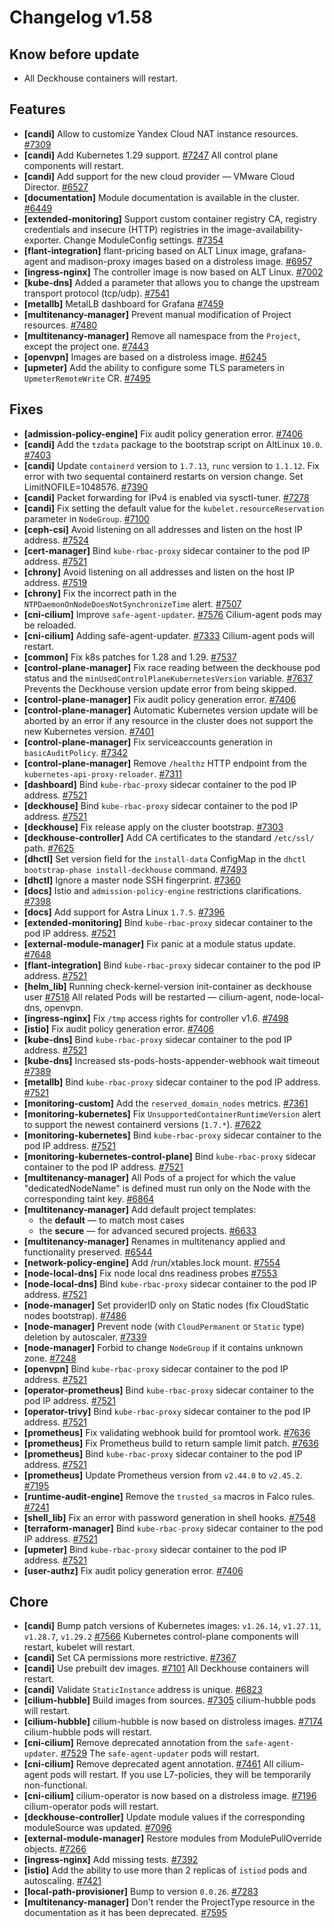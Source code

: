 # Changelog v1.58

## Know before update


 - All Deckhouse containers will restart.

## Features


 - **[candi]** Allow to customize Yandex Cloud NAT instance resources. [#7309](https://github.com/deckhouse/deckhouse/pull/7309)
 - **[candi]** Add Kubernetes 1.29 support. [#7247](https://github.com/deckhouse/deckhouse/pull/7247)
    All control plane components will restart.
 - **[candi]** Add support for the new cloud provider — VMware Cloud Director. [#6527](https://github.com/deckhouse/deckhouse/pull/6527)
 - **[documentation]** Module documentation is available in the cluster. [#6449](https://github.com/deckhouse/deckhouse/pull/6449)
 - **[extended-monitoring]** Support custom container registry CA, registry credentials and insecure (HTTP) registries in the image-availability-exporter. Change ModuleConfig settings. [#7354](https://github.com/deckhouse/deckhouse/pull/7354)
 - **[flant-integration]** flant-pricing based on ALT Linux image, grafana-agent and madison-proxy images based on a distroless image. [#6957](https://github.com/deckhouse/deckhouse/pull/6957)
 - **[ingress-nginx]** The controller image is now based on ALT Linux. [#7002](https://github.com/deckhouse/deckhouse/pull/7002)
 - **[kube-dns]** Added a parameter that allows you to change the upstream transport protocol (tcp/udp). [#7541](https://github.com/deckhouse/deckhouse/pull/7541)
 - **[metallb]** MetalLB dashboard for Grafana [#7459](https://github.com/deckhouse/deckhouse/pull/7459)
 - **[multitenancy-manager]** Prevent manual modification of Project resources. [#7480](https://github.com/deckhouse/deckhouse/pull/7480)
 - **[multitenancy-manager]** Remove all namespace from the `Project`, except the project one. [#7443](https://github.com/deckhouse/deckhouse/pull/7443)
 - **[openvpn]** Images are based on a distroless image. [#6245](https://github.com/deckhouse/deckhouse/pull/6245)
 - **[upmeter]** Add the ability to configure some TLS parameters in `UpmeterRemoteWrite` CR. [#7495](https://github.com/deckhouse/deckhouse/pull/7495)

## Fixes


 - **[admission-policy-engine]** Fix audit policy generation error. [#7406](https://github.com/deckhouse/deckhouse/pull/7406)
 - **[candi]** Add the `tzdata` package to the bootstrap script on AltLinux `10.0`. [#7403](https://github.com/deckhouse/deckhouse/pull/7403)
 - **[candi]** Update `containerd` version to `1.7.13`, `runc` version to `1.1.12`.
    Fix error with two sequental containerd restarts on version change. Set LimitNOFILE=1048576. [#7390](https://github.com/deckhouse/deckhouse/pull/7390)
 - **[candi]** Packet forwarding for IPv4 is enabled via sysctl-tuner. [#7278](https://github.com/deckhouse/deckhouse/pull/7278)
 - **[candi]** Fix setting the default value for the `kubelet.resourceReservation` parameter in `NodeGroup`. [#7100](https://github.com/deckhouse/deckhouse/pull/7100)
 - **[ceph-csi]** Avoid listening on all addresses and listen on the host IP address. [#7524](https://github.com/deckhouse/deckhouse/pull/7524)
 - **[cert-manager]** Bind `kube-rbac-proxy` sidecar container to the pod IP address. [#7521](https://github.com/deckhouse/deckhouse/pull/7521)
 - **[chrony]** Avoid listening on all addresses and listen on the host IP address. [#7519](https://github.com/deckhouse/deckhouse/pull/7519)
 - **[chrony]** Fix the incorrect path in the `NTPDaemonOnNodeDoesNotSynchronizeTime` alert. [#7507](https://github.com/deckhouse/deckhouse/pull/7507)
 - **[cni-cilium]** Improve `safe-agent-updater`. [#7576](https://github.com/deckhouse/deckhouse/pull/7576)
    Cilium-agent pods may be reloaded.
 - **[cni-cilium]** Adding safe-agent-updater. [#7333](https://github.com/deckhouse/deckhouse/pull/7333)
    Cilium-agent pods will restart.
 - **[common]** Fix k8s patches for 1.28 and 1.29. [#7537](https://github.com/deckhouse/deckhouse/pull/7537)
 - **[control-plane-manager]** Fix race reading between the deckhouse pod status and the `minUsedControlPlaneKubernetesVersion` variable. [#7637](https://github.com/deckhouse/deckhouse/pull/7637)
    Prevents the Deckhouse version update error from being skipped.
 - **[control-plane-manager]** Fix audit policy generation error. [#7406](https://github.com/deckhouse/deckhouse/pull/7406)
 - **[control-plane-manager]** Automatic Kubernetes version update will be aborted by an error if any resource in the cluster does not support the new Kubernetes version. [#7401](https://github.com/deckhouse/deckhouse/pull/7401)
 - **[control-plane-manager]** Fix serviceaccounts generation in `basicAuditPolicy`. [#7342](https://github.com/deckhouse/deckhouse/pull/7342)
 - **[control-plane-manager]** Remove `/healthz` HTTP endpoint from the `kubernetes-api-proxy-reloader`. [#7311](https://github.com/deckhouse/deckhouse/pull/7311)
 - **[dashboard]** Bind `kube-rbac-proxy` sidecar container to the pod IP address. [#7521](https://github.com/deckhouse/deckhouse/pull/7521)
 - **[deckhouse]** Bind `kube-rbac-proxy` sidecar container to the pod IP address. [#7521](https://github.com/deckhouse/deckhouse/pull/7521)
 - **[deckhouse]** Fix release apply on the cluster bootstrap. [#7303](https://github.com/deckhouse/deckhouse/pull/7303)
 - **[deckhouse-controller]** Add CA certificates to the standard `/etc/ssl/` path. [#7625](https://github.com/deckhouse/deckhouse/pull/7625)
 - **[dhctl]** Set version field for the `install-data` ConfigMap in the `dhctl bootstrap-phase install-deckhouse` command. [#7493](https://github.com/deckhouse/deckhouse/pull/7493)
 - **[dhctl]** Ignore a master node SSH fingerprint. [#7360](https://github.com/deckhouse/deckhouse/pull/7360)
 - **[docs]** Istio and `admission-policy-engine` restrictions clarifications. [#7398](https://github.com/deckhouse/deckhouse/pull/7398)
 - **[docs]** Add support for Astra Linux `1.7.5`. [#7396](https://github.com/deckhouse/deckhouse/pull/7396)
 - **[extended-monitoring]** Bind `kube-rbac-proxy` sidecar container to the pod IP address. [#7521](https://github.com/deckhouse/deckhouse/pull/7521)
 - **[external-module-manager]** Fix panic at a module status update. [#7648](https://github.com/deckhouse/deckhouse/pull/7648)
 - **[flant-integration]** Bind `kube-rbac-proxy` sidecar container to the pod IP address. [#7521](https://github.com/deckhouse/deckhouse/pull/7521)
 - **[helm_lib]** Running check-kernel-version init-container as deckhouse user [#7518](https://github.com/deckhouse/deckhouse/pull/7518)
    All related Pods will be restarted — cilium-agent, node-local-dns, openvpn.
 - **[ingress-nginx]** Fix `/tmp` access rights for controller v1.6. [#7498](https://github.com/deckhouse/deckhouse/pull/7498)
 - **[istio]** Fix audit policy generation error. [#7406](https://github.com/deckhouse/deckhouse/pull/7406)
 - **[kube-dns]** Bind `kube-rbac-proxy` sidecar container to the pod IP address. [#7521](https://github.com/deckhouse/deckhouse/pull/7521)
 - **[kube-dns]** Increased sts-pods-hosts-appender-webhook wait timeout [#7389](https://github.com/deckhouse/deckhouse/pull/7389)
 - **[metallb]** Bind `kube-rbac-proxy` sidecar container to the pod IP address. [#7521](https://github.com/deckhouse/deckhouse/pull/7521)
 - **[monitoring-custom]** Add the `reserved_domain_nodes` metrics. [#7361](https://github.com/deckhouse/deckhouse/pull/7361)
 - **[monitoring-kubernetes]** Fix `UnsupportedContainerRuntimeVersion` alert to support the newest containerd versions (`1.7.*`). [#7622](https://github.com/deckhouse/deckhouse/pull/7622)
 - **[monitoring-kubernetes]** Bind `kube-rbac-proxy` sidecar container to the pod IP address. [#7521](https://github.com/deckhouse/deckhouse/pull/7521)
 - **[monitoring-kubernetes-control-plane]** Bind `kube-rbac-proxy` sidecar container to the pod IP address. [#7521](https://github.com/deckhouse/deckhouse/pull/7521)
 - **[multitenancy-manager]** All Pods of a project for which the value "dedicatedNodeName" is defined must run only on the Node with the corresponding taint key. [#6864](https://github.com/deckhouse/deckhouse/pull/6864)
 - **[multitenancy-manager]** Add default project templates:
    - the **default** — to match most cases
    - the **secure** — for advanced secured projects. [#6633](https://github.com/deckhouse/deckhouse/pull/6633)
 - **[multitenancy-manager]** Renames in multitenancy applied and functionality preserved. [#6544](https://github.com/deckhouse/deckhouse/pull/6544)
 - **[network-policy-engine]** Add /run/xtables.lock mount. [#7554](https://github.com/deckhouse/deckhouse/pull/7554)
 - **[node-local-dns]** Fix node local dns readiness probes [#7553](https://github.com/deckhouse/deckhouse/pull/7553)
 - **[node-local-dns]** Bind `kube-rbac-proxy` sidecar container to the pod IP address. [#7521](https://github.com/deckhouse/deckhouse/pull/7521)
 - **[node-manager]** Set providerID only on Static nodes (fix CloudStatic nodes bootstrap). [#7486](https://github.com/deckhouse/deckhouse/pull/7486)
 - **[node-manager]** Prevent node (with `CloudPermanent` or `Static` type) deletion by autoscaler. [#7339](https://github.com/deckhouse/deckhouse/pull/7339)
 - **[node-manager]** Forbid to change `NodeGroup` if it contains unknown zone. [#7248](https://github.com/deckhouse/deckhouse/pull/7248)
 - **[openvpn]** Bind `kube-rbac-proxy` sidecar container to the pod IP address. [#7521](https://github.com/deckhouse/deckhouse/pull/7521)
 - **[operator-prometheus]** Bind `kube-rbac-proxy` sidecar container to the pod IP address. [#7521](https://github.com/deckhouse/deckhouse/pull/7521)
 - **[operator-trivy]** Bind `kube-rbac-proxy` sidecar container to the pod IP address. [#7521](https://github.com/deckhouse/deckhouse/pull/7521)
 - **[prometheus]** Fix validating webhook build for promtool work. [#7636](https://github.com/deckhouse/deckhouse/pull/7636)
 - **[prometheus]** Fix Prometheus build to return sample limit patch. [#7636](https://github.com/deckhouse/deckhouse/pull/7636)
 - **[prometheus]** Bind `kube-rbac-proxy` sidecar container to the pod IP address. [#7521](https://github.com/deckhouse/deckhouse/pull/7521)
 - **[prometheus]** Update Prometheus version from `v2.44.0` to `v2.45.2`. [#7195](https://github.com/deckhouse/deckhouse/pull/7195)
 - **[runtime-audit-engine]** Remove the `trusted_sa` macros in Falco rules. [#7241](https://github.com/deckhouse/deckhouse/pull/7241)
 - **[shell_lib]** Fix an error with password generation in shell hooks. [#7548](https://github.com/deckhouse/deckhouse/pull/7548)
 - **[terraform-manager]** Bind `kube-rbac-proxy` sidecar container to the pod IP address. [#7521](https://github.com/deckhouse/deckhouse/pull/7521)
 - **[upmeter]** Bind `kube-rbac-proxy` sidecar container to the pod IP address. [#7521](https://github.com/deckhouse/deckhouse/pull/7521)
 - **[user-authz]** Fix audit policy generation error. [#7406](https://github.com/deckhouse/deckhouse/pull/7406)

## Chore


 - **[candi]** Bump patch versions of Kubernetes images: `v1.26.14`, `v1.27.11`, `v1.28.7`, `v1.29.2` [#7566](https://github.com/deckhouse/deckhouse/pull/7566)
    Kubernetes control-plane components will restart, kubelet will restart.
 - **[candi]** Set CA permissions more restrictive. [#7367](https://github.com/deckhouse/deckhouse/pull/7367)
 - **[candi]** Use prebuilt dev images. [#7101](https://github.com/deckhouse/deckhouse/pull/7101)
    All Deckhouse containers will restart.
 - **[candi]** Validate `StaticInstance` address is unique. [#6823](https://github.com/deckhouse/deckhouse/pull/6823)
 - **[cilium-hubble]** Build images from sources. [#7305](https://github.com/deckhouse/deckhouse/pull/7305)
    cilium-hubble pods will restart.
 - **[cilium-hubble]** cilium-hubble is now based on distroless images. [#7174](https://github.com/deckhouse/deckhouse/pull/7174)
    cilium-hubble pods will restart.
 - **[cni-cilium]** Remove deprecated annotation from the `safe-agent-updater`. [#7529](https://github.com/deckhouse/deckhouse/pull/7529)
    The `safe-agent-updater` pods will restart.
 - **[cni-cilium]** Remove deprecated agent annotation. [#7461](https://github.com/deckhouse/deckhouse/pull/7461)
    All cilium-agent pods will restart. If you use L7-policies, they will be temporarily non-functional.
 - **[cni-cilium]** cilium-operator is now based on a distroless image. [#7196](https://github.com/deckhouse/deckhouse/pull/7196)
    cilium-operator pods will restart.
 - **[deckhouse-controller]** Update module values if the corresponding moduleSource was updated. [#7096](https://github.com/deckhouse/deckhouse/pull/7096)
 - **[external-module-manager]** Restore modules from ModulePullOverride objects. [#7266](https://github.com/deckhouse/deckhouse/pull/7266)
 - **[ingress-nginx]** Add missing tests. [#7392](https://github.com/deckhouse/deckhouse/pull/7392)
 - **[istio]** Add the ability to use more than 2 replicas of `istiod` pods and autoscaling. [#7421](https://github.com/deckhouse/deckhouse/pull/7421)
 - **[local-path-provisioner]** Bump to version `0.0.26`. [#7283](https://github.com/deckhouse/deckhouse/pull/7283)
 - **[multitenancy-manager]** Don't render the ProjectType resource in the documentation as it has been deprecated. [#7595](https://github.com/deckhouse/deckhouse/pull/7595)

